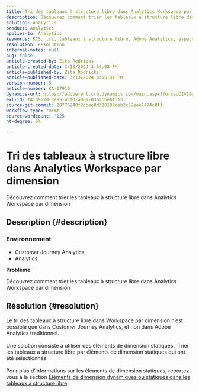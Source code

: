 ```yaml
---
title: Tri des tableaux à structure libre dans Analytics Workspace par dimension
description: Découvrez comment trier les tableaux à structure libre dans Analytics Workspace par dimension
solution: Analytics
product: Analytics
applies-to: Analytics
keywords: KCS, tri, tableaux à structure libre, Adobe Analytics, espace de travail Adobe Analytics, dimension, Comment
resolution: Resolution
internal-notes: null
bug: false
article-created-by: Zita Rodricks
article-created-date: 3/13/2024 3:54:08 PM
article-published-by: Zita Rodricks
article-published-date: 3/13/2024 3:55:31 PM
version-number: 5
article-number: KA-17910
dynamics-url: https://adobe-ent.crm.dynamics.com/main.aspx?forceUCI=1&pagetype=entityrecord&etn=knowledgearticle&id=3bd143e9-51e1-ee11-904d-6045bd0065b6
exl-id: f41d957d-3ea5-4cf0-a00a-036abbeb1513
source-git-commit: 20776248f2dbee0d328102ceb2c39eee1474c8f1
workflow-type: tm+mt
source-wordcount: '125'
ht-degree: 6%

---
```


# Tri des tableaux à structure libre dans Analytics Workspace par dimension


Découvrez comment trier les tableaux à structure libre dans Analytics Workspace par dimension

## Description {#description}


### <b>Environnement</b>

- Customer Journey Analytics
- Analytics




<b>Problème</b>

Découvrez comment trier les tableaux à structure libre dans Analytics Workspace par dimension


## Résolution {#resolution}

Le tri des tableaux à structure libre dans Workspace par dimension n’est possible que dans Customer Journey Analytics, et non dans Adobe Analytics traditionnel.<br> <br>Une solution consiste à utiliser des éléments de dimension statiques.  Trier les tableaux à structure libre par éléments de dimension statiques qui ont été sélectionnés.<br> <br>Pour plus d’informations sur les éléments de dimension statiques, reportez-vous à la section [Éléments de dimension dynamiques ou statiques dans les tableaux à structure libre](https://experienceleague.adobe.com/docs/analytics/analyze/analysis-workspace/visualizations/freeform-table/column-row-settings/manual-vs-dynamic-rows.html?lang=en).

